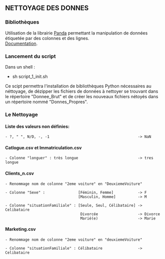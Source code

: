 ## NETTOYAGE DES DONNES

### Bibliothèques
Utilisation de la librairie [Panda](https://pandas.pydata.org/) permettant
la manipulation de données étiquetée par des colonnes et des lignes.
<br>[Documentation](https://pandas.pydata.org/docs/pandas.pdf).

### Lancement du script
Dans un shell : 
-   sh script_1_init.sh

Ce scipt permettra l'installation de bibliothèques Python nécessaires
au néttoyage, de dézipper les fichiers de données à nettoyer se trouvant
dans le répertoire "Donnee_Brut" et de créer les nouveaux fichiers nétoyés
dans un répertoire nommé "Donnes_Propres".

### Le Nettoyage
#### Liste des valeurs non définies:
    - ?, " ", N/D, -, -1                                        -> NaN
    
#### Catlogue.csv et Immatriculation.csv
    - Colonne "longuer" : très longue                           -> tres longue

#### Clients_n.csv
    - Renommage nom de colonne "2eme voiture" en "DeuxiemeVoiture"
    
    - Colonne "Sexe" :               [Féminin, Femme]           -> F
                                     [Masculin, Homme]          -> M
                                     
    - Colonne "situationFamiliale" : [Seule, Seul, Célibataire] -> Celibataire
                                      Divorcée                  -> Divorce
                                      Marié(e)                  -> Marie
                 
#### Marketing.csv
    - Renommage nom de colonne "2eme voiture" en "deuxiemeVoiture"
    
    - Colonne "situationFamiliale" : Célibataire                -> Celibataire